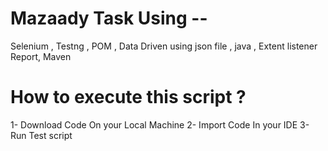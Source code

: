 # Mazaady Task Using --

Selenium , Testng , POM , Data Driven using json file , java , Extent listener Report, Maven

# How to execute this script ?
1- Download Code On your Local Machine 
2- Import Code In your IDE
3- Run Test script 
